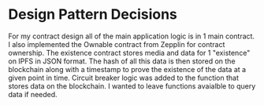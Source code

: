 # Design Pattern Decisions #
  For my contract design all of the main application logic is in 1 main contract. I also implemented the Ownable contract from Zepplin for contract ownership. The existence contract stores media and data for 1 "existence" on IPFS in JSON format. The hash of all this data is then stored on the blockchain along with a timestamp to prove the existence of the data at a given point in time. Circuit breaker logic was added to the function that stores data on the blockchain. I wanted to leave functions avaialble to query data if needed.

